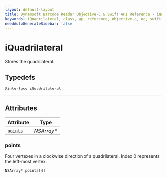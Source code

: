 ```yaml
---
layout: default-layout
title: Dynamsoft Barcode Reader Objective-C & Swift API Reference - iQuadrilateral Class
keywords: iQuadrilateral, class, api reference, objective-c, oc, swift
needAutoGenerateSidebar: false
---
```



# iQuadrilateral
Stores the quadrilateral.  

## Typedefs

```objc
@interface iQuadrilateral 
```  
  
---
  

## Attributes
  
| Attribute | Type |
|---------- | ---- |
| [`points`](#points) | *NSArray\** |


### points
Four vertexes in a clockwise direction of a quadrilateral. Index 0 represents the left-most vertex. 
```objc
NSArray* points[4]
```



